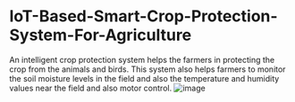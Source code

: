 # IoT-Based-Smart-Crop-Protection-System-For-Agriculture
An intelligent crop protection system helps the farmers in protecting the crop from the animals and birds. This system also helps farmers to monitor the soil moisture levels in the field and also the temperature and humidity values near the field and also motor control.
![image](https://user-images.githubusercontent.com/105435281/201508255-f5092aef-1091-465e-b479-25eefd6070bc.png)
